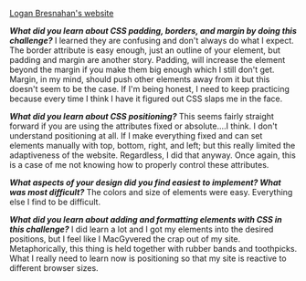 [Logan Bresnahan's website](https://loganbresnahan.github.io/index.html)

***What did you learn about CSS padding, borders, and margin by doing this challenge?***
I learned they are confusing and don't always do what I expect. The border attribute is easy enough, just an outline of your element,
but padding and margin are another story. Padding, will increase the element beyond the margin if you make them big enough which I 
still don't get. Margin, in my mind, should push other elements away from it but this doesn't seem to be the case.
If I'm being honest, I need to keep practicing because every time I think I have it figured out CSS slaps me in the face.

***What did you learn about CSS positioning?***
This seems fairly straight forward if you are using the attributes fixed or absolute....I think. I don't understand positioning at all. 
If I make everything fixed and can set elements manually with top, bottom, right, and left; but this really limited the adaptiveness 
of the website. Regardless, I did that anyway. Once again, this is a case of me not knowing how to properly control these attributes.

***What aspects of your design did you find easiest to implement? What was most difficult?***
The colors and size of elements were easy. Everything else I find to be difficult. 

***What did you learn about adding and formatting elements with CSS in this challenge?***
I did learn a lot and I got my elements into the desired positions, but I feel like I MacGyvered the crap out of my site.
Metaphorically, this thing is held together with rubber bands and toothpicks. What I really need to learn now is positioning so that 
my site is reactive to different browser sizes.